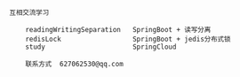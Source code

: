      
	互相交流学习 
 
        readingWritingSeparation   SpringBoot + 读写分离
        redisLock                  SpringBoot + jedis分布式锁
        study                      SpringCloud
		
		联系方式  627062530@qq.com
		
